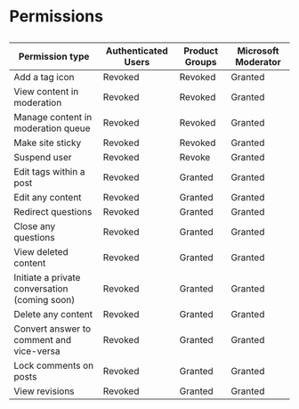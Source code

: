 # Permissions

##

##


|Permission type  | Authenticated Users  |Product Groups  |Microsoft Moderator  |
|---------|---------|---------|---------|
|Add a tag icon     |Revoked       |  Revoked    |   Granted     |
|View content in moderation    |Revoked      | Revoked    |   Granted      |
|Manage content in moderation queue  |Revoked    |   Revoked   |   Granted     |
|Make site sticky     |Revoked       |  Revoked         |  Granted       |
|Suspend user    |Revoked           |    Revoke      |   Granted      |
|Edit tags within a post    |Revoked     | Granted        |     Granted    |
|Edit any content    |Revoked        |    Granted     |    Granted     |
|Redirect questions     | Revoked          |  Granted       |   Granted      |
|Close any questions     | Revoked          |    Granted     |    Granted     |
|View deleted content     |  Revoked         |   Granted      |  Granted    |
|Initiate a private conversation (coming soon) |  Revoked  | Granted   | Granted |
|Delete any content     |    Revoked       |   Granted   |   Granted      |
|Convert answer to comment and vice-versa   |   Revoked |  Granted |   Granted   |
|Lock comments on posts  |  Revoked         |  Granted       |   Granted      |
|View revisions   |    Revoked       |     Granted    |   Granted      |